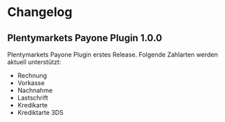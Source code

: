 # Changelog

## Plentymarkets Payone Plugin 1.0.0

Plentymarkets Payone Plugin erstes Release. Folgende Zahlarten werden aktuell unterstützt:

* Rechnung
* Vorkasse
* Nachnahme
* Lastschrift
* Kredikarte
* Krediktarte 3DS
